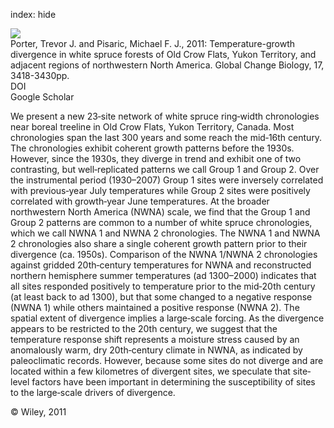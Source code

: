 index: hide

<div class="Citation">
    <div class="Citation-thumb CitationThumb-linked"  data-href="https://doi.org/10.1111/j.1365-2486.2011.02507.x">
      <img src="https://static.claimspace.cloud/climate-study-static/refs/thumbs/5/Porter_and_Pisaric_2011-thumb.png" />
    </div>

  <div class="Citation-body">
    <div class="Citation-text">Porter, Trevor J. and Pisaric, Michael F. J., 2011: Temperature-growth divergence in white spruce forests of Old Crow Flats, Yukon Territory, and adjacent regions of northwestern North America. <span class="Article-journal">Global Change Biology, </span><span class="Article-volume">17, </span>3418-3430pp.</div>
    <div class="Citation-links">
      <div class="CitationLink" data-href="https://doi.org/10.1111/j.1365-2486.2011.02507.x">
        <div class="CitationLink-icon CitationLink-Doi"></div>
        <div class="CitationLink-text">DOI</div>
      </div>
      <div class="CitationLink" data-href="https://scholar.google.com/scholar?q=10.1111/j.1365-2486.2011.02507.x">
        <div class="CitationLink-icon CitationLink-Scholar"></div>
        <div class="CitationLink-text">Google Scholar</div>
      </div>
    </div>
  </div>
</div>

We present a new 23‐site network of white spruce ring‐width chronologies near boreal treeline in Old Crow Flats, Yukon Territory, Canada. Most chronologies span the last 300 years and some reach the mid‐16th century. The chronologies exhibit coherent growth patterns before the 1930s. However, since the 1930s, they diverge in trend and exhibit one of two contrasting, but well‐replicated patterns we call Group 1 and Group 2. Over the instrumental period (1930–2007) Group 1 sites were inversely correlated with previous‐year July temperatures while Group 2 sites were positively correlated with growth‐year June temperatures. At the broader northwestern North America (NWNA) scale, we find that the Group 1 and Group 2 patterns are common to a number of white spruce chronologies, which we call NWNA 1 and NWNA 2 chronologies. The NWNA 1 and NWNA 2 chronologies also share a single coherent growth pattern prior to their divergence (ca. 1950s). Comparison of the NWNA 1/NWNA 2 chronologies against gridded 20th‐century temperatures for NWNA and reconstructed northern hemisphere summer temperatures (ad 1300–2000) indicates that all sites responded positively to temperature prior to the mid‐20th century (at least back to ad 1300), but that some changed to a negative response (NWNA 1) while others maintained a positive response (NWNA 2). The spatial extent of divergence implies a large‐scale forcing. As the divergence appears to be restricted to the 20th century, we suggest that the temperature response shift represents a moisture stress caused by an anomalously warm, dry 20th‐century climate in NWNA, as indicated by paleoclimatic records. However, because some sites do not diverge and are located within a few kilometres of divergent sites, we speculate that site‐level factors have been important in determining the susceptibility of sites to the large‐scale drivers of divergence.

<div class="Citation-copy">
&copy; Wiley, 2011
</div>